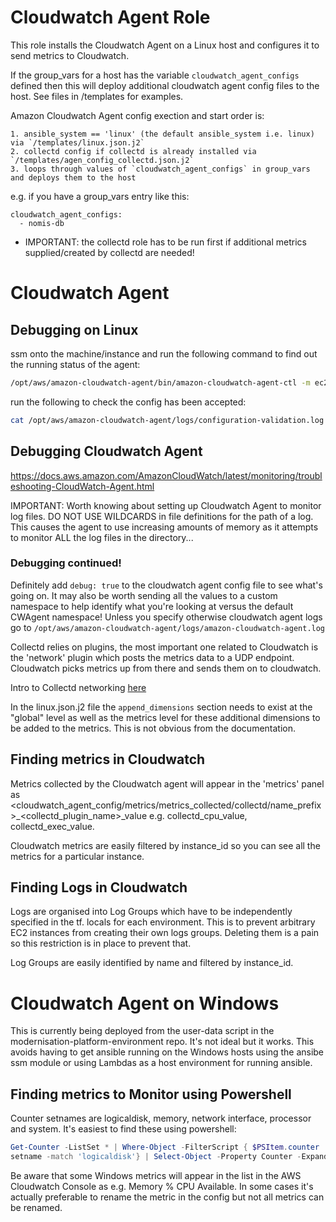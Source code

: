 # Cloudwatch Agent Role

This role installs the Cloudwatch Agent on a Linux host and configures it to send metrics to Cloudwatch.

If the group_vars for a host has the variable `cloudwatch_agent_configs` defined then this will deploy additional cloudwatch agent config files to the host. See files in /templates for examples. 

Amazon Cloudwatch Agent config exection and start order is: 

    1. ansible_system == 'linux' (the default ansible_system i.e. linux) via `/templates/linux.json.j2`
    2. collectd config if collectd is already installed via `/templates/agen_config_collectd.json.j2`
    3. loops through values of `cloudwatch_agent_configs` in group_vars and deploys them to the host
    
e.g. if you have a group_vars entry like this:

```
cloudwatch_agent_configs:
  - nomis-db
```  

* IMPORTANT: the collectd role has to be run first if additional metrics supplied/created by collectd are needed! 


# Cloudwatch Agent
## Debugging on Linux

ssm onto the machine/instance and run the following command to find out the running status of the agent:

```bash
/opt/aws/amazon-cloudwatch-agent/bin/amazon-cloudwatch-agent-ctl -m ec2 -a status
```

run the following to check the config has been accepted:

```bash
cat /opt/aws/amazon-cloudwatch-agent/logs/configuration-validation.log
```

## Debugging Cloudwatch Agent

https://docs.aws.amazon.com/AmazonCloudWatch/latest/monitoring/troubleshooting-CloudWatch-Agent.html

IMPORTANT: Worth knowing about setting up Cloudwatch Agent to monitor log files. DO NOT USE WILDCARDS in file definitions for the path of a log. This causes the agent to use increasing amounts of memory as it attempts to monitor ALL the log files in the directory... 

### Debugging continued!

Definitely add `debug: true` to the cloudwatch agent config file to see what's going on. It may also be worth sending all the values to a custom namespace to help identify what you're looking at versus the default CWAgent namespace! Unless you specify otherwise cloudwatch agent logs go to `/opt/aws/amazon-cloudwatch-agent/logs/amazon-cloudwatch-agent.log`

Collectd relies on plugins, the most important one related to Cloudwatch is the 'network' plugin which posts the metrics data to a UDP endpoint. Cloudwatch picks metrics up from there and sends them on to cloudwatch. 

Intro to Collectd networking [here](https://collectd.org/wiki/index.php/Networking_introduction)

In the linux.json.j2 file the `append_dimensions` section needs to exist at the "global" level as well as the metrics level for these additional dimensions to be added to the metrics. This is not obvious from the documentation.

## Finding metrics in Cloudwatch

Metrics collected by the Cloudwatch agent will appear in the 'metrics' panel as <cloudwatch_agent_config/metrics/metrics_collected/collectd/name_prefix>_<collectd_plugin_name>_value e.g. collectd_cpu_value, collectd_exec_value.

Cloudwatch metrics are easily filtered by instance_id so you can see all the metrics for a particular instance.

## Finding Logs in Cloudwatch

Logs are organised into Log Groups which have to be independently specified in the tf. locals for each environment. This is to prevent arbitrary EC2 instances from creating their own logs groups. Deleting them is a pain so this restriction is in place to prevent that.

Log Groups are easily identified by name and filtered by instance_id.

# Cloudwatch Agent on Windows

This is currently being deployed from the user-data script in the modernisation-platform-environment repo. It's not ideal but it works. This avoids having to get ansible running on the Windows hosts using the ansibe ssm module or using Lambdas as a host environment for running ansible.

## Finding metrics to Monitor using Powershell

Counter setnames are logicaldisk, memory, network interface, processor and system. It's easiest to find these using powershell:

```powershell
Get-Counter -ListSet * | Where-Object -FilterScript { $PSItem.counter
setname -match 'logicaldisk'} | Select-Object -Property Counter -ExpandProperty Counter
```

Be aware that some Windows metrics will appear in the list in the AWS Cloudwatch Console as <CounterSetName> <Metric Name> e.g. Memory % CPU Available. In some cases it's actually preferable to rename the metric in the config but not all metrics can be renamed. 
